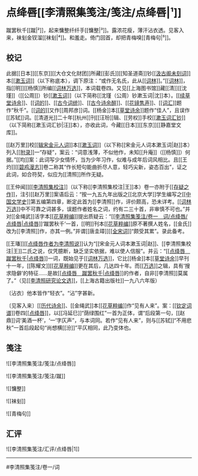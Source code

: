# 点绛唇[[李清照集笺注/笺注/点绛唇|¹]]

蹴罢秋千[[蹴|²]]，起来慵整纤纤手[[慵整|³]]。露浓花瘦，薄汗沾衣透。见客入来，袜刬金钗溜[[袜刬|⁴]]。和羞走。倚门回首，却把青梅嗅[[青梅句|⁵]]。

## 校记

此据[[日本]][[东京]][[大仓文化财团]]所藏[[彭氏]][[知圣道斋]]钞<u>[[汲古阁未刻词]]</u>本<u>[[漱玉词]]</u>（以下称底本），调下原注：“或作无名氏，此从<u>[[词林]]</u>。”<u>[[词林]]</u>，指[[明]][[杨慎]]所编<u>[[词林万选]]</u>，本词载卷四。又见[[上海图书馆]]藏[[清]][[沈瑾]]（[[公周]]）钞<u>[[漱玉词]]</u>（以下简称[[沈瑾（公周）钞漱玉词|沈]]本）。<u>[[续草堂诗余]]</u>、<u>[[词的]]</u>、<u>[[古今词统]]</u>、<u>[[古今诗余醉]]</u>、<u>[[花镜隽声]]</u>、<u>[[词汇]]</u>题作“秋千”。<u>[[词的]]</u>又作[[周邦彦]]词。[[杨金]]本<u>[[草堂诗余]]</u>题作“佳人”，且误作[[苏轼]]词。[[清道光]]二十年[[杭州]]刊[[汪玢]]辑、[[劳权]]手校<u>[[漱玉词汇钞]]</u>（以下简称[[漱玉词汇钞|汪]]本），亦收此词，今藏[[日本]][[东京]][[静嘉堂文库]]。

[[赵万里]]校<u>[[辑宋金元人词]]</u>本<u>[[漱玉词]]</u>（以下称[[宋金元人词本漱玉词|赵]]本）列入<u>[[附录]]</u>一“存疑”，案云：“词意浅薄，不似他作，未知[[升庵]]（[[杨慎]]）何据。”[[均]]案：此词写少女情怀，当为少年习作，似难与成年后词风相比。且[[王灼]]<u>[[碧鸡漫志]]</u>卷二称其“作长短句能曲折尽人意，轻巧尖新，姿态百出”，证之此词，如合符契，似应为[[清照]]所作无疑。

[[王仲闻]]<u>[[李清照集校注]]</u>（以下称[[李清照集校注|王]]本）卷一亦附于<u>[[存疑之作]]</u>，注引[[赵万里]]案语后云：“按一九五九年出版之[[北京大学]]学生编写之<u>[[中国文学史]]</u>第五编第四章，断定此首为[[李清照]]作，评价颇高，恐未详考。<u>[[词林万选]]</u>中不可靠之词甚多，误题作者姓名之词，约有二三十首，非审慎不可也。”并对[[金绳武]]活字本<u>[[花草粹编]]</u>提出质疑云：“<u>[[李清照集笺注/卷一　词/点绛唇/点绛唇|点绛唇]]</u>‘蹴罢秋千’一首，[[明]]刊本<u>[[花草粹编]]</u>原不著撰人姓名，[[金氏]]改为[[李清照]]作，亦其一例。”并谓[[唐圭璋]]<u>[[全宋词]]</u>“颇受其累”。录此备考。

[[王璠]]<u>[[点绛唇作者为李清照说]]</u>认为“[[宋金元人词本漱玉词|赵]]、[[李清照集校注|王]]二氏之说，仅凭臆断，缺乏坚实依据，难以使人信服”。并云：“<u>[[点绛唇　蹴罢秋千|点绛唇]]</u>一词，既始见于<u>[[词林万选]]</u>，它比[[杨金]]本<u>[[草堂诗余]]</u>早刊十一年，[[陈耀文]]<u>[[花草粹编]]</u>更在其后，几达四十年。而<u>[[万选]]</u>之辑，具有‘搜求隐僻’的特征……是故<u>[[点绛唇　蹴罢秋千|点绛唇]]</u>的作者，自非[[李清照]]莫属了。”（见<u>[[李清照研究论文选]]</u>，[[上海古籍出版社]]一九八六年版）

〔沾衣〕他本皆作“轻衣”。“沾”字甚新。

〔见客入来〕<u>[[历代诗余]]</u>、[[金绳武]]本<u>[[花草粹编]]</u>作“见有人来”。案：<u>[[钦定词谱]]</u>卷四<u>[[点绛唇]]</u>，以[[冯延巳]]“荫绿围红”一首为正体，谓“后段第一句，[[赵鼎]]词‘美酒一杯’，‘一’字仄声”，与本词同。若作“见有人来”，则与[[苏轼]]“不用悲秋”一首后段起句“尚想横[[汾]]”平仄相同，此乃变体也。

## 笺注

![[李清照集笺注/笺注/点绛唇]]

![[李清照集笺注/笺注/蹴]]

![[慵整]]

![[袜刬]]

![[青梅句]]

## 汇评

![[李清照集笺注/汇评/点绛唇|1]] 

---

#李清照集笺注/卷一/词